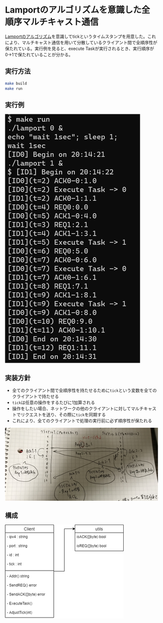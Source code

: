 # Lamportのアルゴリズムを意識した全順序マルチキャスト通信
[Lamportのアルゴリズム](https://ja.wikipedia.org/wiki/%E3%83%A9%E3%83%B3%E3%83%9D%E3%83%BC%E3%83%88%E3%81%AE%E3%83%91%E3%83%B3%E5%B1%8B%E3%81%AE%E3%82%A2%E3%83%AB%E3%82%B4%E3%83%AA%E3%82%BA%E3%83%A0)を意識してtickというタイムスタンプを用意した。これにより、マルチキャスト通信を用いて分散しているクライアント間で全順序性が保たれている。実行例を見ると、execute Taskが実行されるとき、実行順序が0->1で保たれていることが分かる。

## 実行方法
```bash
make build
make run
```

## 実行例
![lamport.png](./assets/lamport.png)

## 実装方針
- 全てのクライアント間で全順序性を持たせるために`tick`という変数を全てのクライアントで持たせる
- `tick`は任意の操作をするたびに1加算される
- 操作をしたい場合、ネットワークの他のクライアントに対してマルチキャストでリクエストを送り、その際に`tick`を同期する
- これにより、全てのクライアントで処理の実行前に必ず順序性が保たれる

![memo.jpg](./assets/memo.jpg)

## 構成
![uml.png](./assets/uml.png)